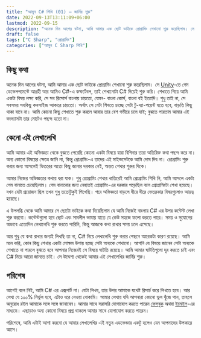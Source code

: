 ```yaml
---
title: "আসুন C# শিখি (01) — জার্নির শুরু"
date: 2022-09-13T13:11:09+06:00
lastmod: 2022-09-15
description: "অনেক দিন আগের ঘটনা, আমি আমার এক ছোট ভাইকে প্রোগ্রামিং শেখানো শুরু করেছিলাম। সে Unity-তে গেম ডেভেলপমেন্টে আগ্রহী আর আমিও C#-এ কম্ফর্টেবল, তাই শেখানোটা C# দিয়েই শুরু করি। শেখাতে গিয়ে আমি একটা বিষয় লক্ষ্য করি, সে সব রিসোর্স বাংলায় চায়তো, যেমন- বাংলা কোর্স, বাংলা বই ইত্যাদি। শুধু তাই না, সে সবসময় সবকিছু কনসাইজ আকারে চায়তো। অর্থাৎ সে যেটা শিখতে চাচ্ছে সেটা টু-দ্যা-পয়েন্ট হতে হবে, বাড়তি কিছু থাকা যাবে না।"
draft: false
tags: ["C Sharp", "প্রোগ্রামিং"]
categories: ["আসুন C Sharp শিখি"]
---
```


## কিছু কথা

অনেক দিন আগের ঘটনা, আমি আমার এক ছোট ভাইকে প্রোগ্রামিং শেখানো শুরু করেছিলাম। সে [Unity](https://unity.com/)-তে গেম ডেভেলপমেন্টে আগ্রহী আর আমিও C#-এ কম্ফর্টেবল, তাই শেখানোটা C# দিয়েই শুরু করি। শেখাতে গিয়ে আমি একটা বিষয় লক্ষ্য করি, সে সব রিসোর্স বাংলায় চায়তো, যেমন- বাংলা কোর্স, বাংলা বই ইত্যাদি। শুধু তাই না, সে সবসময় সবকিছু কনসাইজ আকারে চায়তো। অর্থাৎ সে যেটা শিখতে চাচ্ছে সেটা টু-দ্যা-পয়েন্ট হতে হবে, বাড়তি কিছু থাকা যাবে না। আমি কোনো কিছু শেখাতে শুরু করলে আবার তার বেশ গভীরে  চলে যাই; বুঝতে পারতাম আমার এই বদভ্যাসটা তার মোটেও পছন্দ হতো না।

## কেনো এই লেখালেখি

আমি আমার এই অভিজ্ঞতা থেকে বুঝতে পেরেছি কোনো একটা বিষয়ে যারা বিগিনার তারা অতিরিক্ত কথা পছন্দ করে না। অন্য কোনো বিষয়ের ক্ষেত্রে জানি না, কিন্তু প্রোগ্রামিং-এ তাদের এই মাইন্ডসেটকে আমি দোষ দিব না। প্রোগ্রামিং শুরু করার জন্য আসলেই ভিতরের অতো কিছু জানার দরকার নেই, অন্তত শেখার শুরুর দিকে।

আমার নিজের অভিজ্ঞতার কথায় ধরা যাক। শুধু প্রোগ্রামিং শেখার খাতিরেই আমি প্রোগ্রামিং শিখি নি, আমি আসলে একটা গেম বানাতে চেয়েছিলাম। গেম বানানোর জন্য নেহাতই প্রোগ্রামিং-এর দরকার পড়েছিল বলে প্রোগ্রামিংটা শেখা হয়েছে। যখন যেটা প্রয়োজন ছিল তখন শুধু ততোটুকুই শিখেছি। পরে অভিজ্ঞতা বাড়লে ধীরে ধীরে ভেতরকার বিষয়গুলোও আয়ত্ব হয়েছে।

এ উপলব্ধি থেকে আমি আমার সে ছোটো ভাইকে কথা দিয়েছিলাম যে আমি নিজেই বাংলায় C# এর উপর কন্টেন্ট লেখা শুরু করবো। কন্টেন্টগুলো হবে ছোট এবং সাবলীল ভাযায় যাতে যে কেউ সহজে ফলো করতে পারে। সময় ও সুযোগের অভাবে এতোদিন লেখালেখি শুরু করতে পারিনি, কিন্তু আজকে কথা রাখার সময় চলে এসেছে।

আর শুধু যে কথা রাখার জন্যই লিখছি তা না, C# নিয়ে লেখালেখি শুরু করার পেছনে আরেকটা কারণ রয়েছে। আমি মনে করি, কোন কিছু শেখার একটা মোক্ষম উপায় হচ্ছে সেটা অন্যকে শেখানো। আপনি যে বিষয়ে জানেন সেটা অন্যকে শেখাতে না পারলে বুঝতে হবে আপনার নিজেরই সে বিষয়ে ঘাটতি রয়েছে। আমি আমার ঘাটতিগুলো দূর করতে চাই এবং C# নিয়ে আরো জানতে চাই। সে উদ্দেশ্য থেকেই আমার এই লেখালেখির জার্নির শুরু।

## পরিশেষ

আগেই বলে নিই, আমি C# এর এক্সপার্ট না। যেটা লিখব, তার উপর আমাকে যথেষ্ট রিসার্চ করে লিখতে হবে। আর লেখা যে ১০০% নির্ভুল হবে, এটাও ধরে নেওয়া বোকামি। আমার লেখায় যদি আপনারা কোনো ভুল খুঁজে পান, তাহলে অনুরোধ রইল আমাকে সঙ্গে সঙ্গে জানাবেন। আমার সাথে সরাসরি যোগাযোগ করতে পারেন [ফেসবুক](https://facebook.com/intisarbnaim) অথবা [ইমেইল](mailto:intisarbnaim@gmail.com)-এর মাধ্যমে। এছাড়াও অন্য কোনো বিষয়ে প্রশ্ন থাকলে আমার সাথে যোগাযোগ করতে পারেন।

পরিশেষে, আমি এটাই আশা করবো যে আমার লেখালেখির এই নতুন এডভেঞ্চার একটু হলেও যেন আপনাদের উপকারে আসে।
